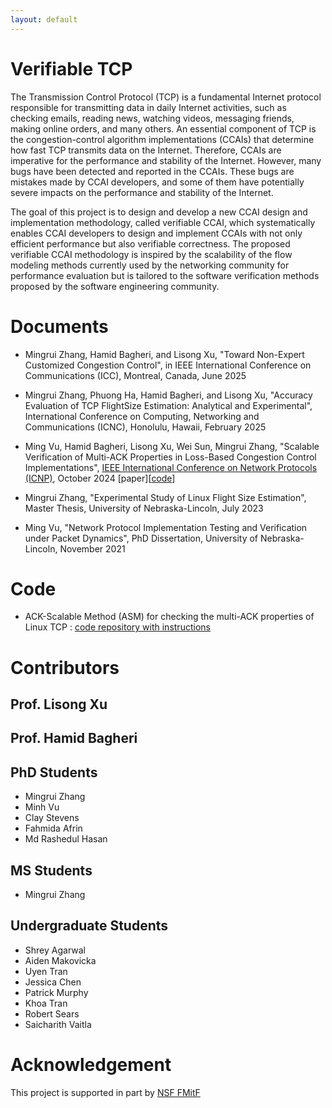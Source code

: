 ```yaml
---
layout: default
---
```


# Verifiable TCP

The Transmission Control Protocol (TCP) is a fundamental Internet protocol responsible for transmitting data 
in daily Internet activities, such as checking emails, reading news, watching videos, messaging friends, making online orders, 
and many others. An essential component of TCP is the congestion-control algorithm implementations (CCAIs) that determine how 
fast TCP transmits data on the Internet. Therefore, CCAIs are imperative for the performance and stability of the Internet. 
However, many bugs have been detected and reported in the CCAIs. These bugs are mistakes made by CCAI developers, and some 
of them have potentially severe impacts on the performance and stability of the Internet. 

The goal of this project is to design and develop a new CCAI design and implementation methodology, called verifiable CCAI, which systematically enables CCAI developers to design and implement CCAIs with not only efficient performance but also verifiable correctness. The proposed verifiable CCAI methodology is inspired by the scalability of the flow modeling methods currently used by the networking community for performance evaluation but is tailored to the software verification methods proposed by the software engineering community.

# Documents

- Mingrui Zhang, Hamid Bagheri, and Lisong Xu, "Toward Non-Expert Customized Congestion Control", in IEEE International Conference on Communications (ICC), Montreal, Canada, June 2025

- Mingrui Zhang, Phuong Ha, Hamid Bagheri, and Lisong Xu, "Accuracy Evaluation of TCP FlightSize Estimation: Analytical and Experimental", International Conference on Computing, Networking and Communications (ICNC), Honolulu, Hawaii, February 2025

- Ming Vu, Hamid Bagheri, Lisong Xu, Wei Sun, Mingrui Zhang, "Scalable Verification of Multi-ACK Properties in Loss-Based Congestion Control Implementations", [IEEE International Conference on Network Protocols (ICNP)](https://icnp24.cs.ucr.edu/index.html), October 2024 [paper][[code](https://github.com/verifiabletcp/asm)]

- Mingrui Zhang, "Experimental Study of Linux Flight Size Estimation", Master Thesis, University of Nebraska-Lincoln, July 2023

- Ming Vu, "Network Protocol Implementation Testing and Verification under Packet Dynamics", PhD Dissertation, University of Nebraska-Lincoln, November 2021

# Code

- ACK-Scalable Method (ASM) for checking the multi-ACK properties of Linux TCP : [code repository with instructions](https://github.com/verifiabletcp/asm)


# Contributors

## Prof. Lisong Xu

## Prof. Hamid Bagheri

## PhD Students

- Mingrui Zhang
- Minh Vu
- Clay Stevens
- Fahmida Afrin
- Md Rashedul Hasan

## MS Students

- Mingrui Zhang

## Undergraduate Students 

- Shrey Agarwal
- Aiden Makovicka
- Uyen Tran
- Jessica Chen
- Patrick Murphy
- Khoa Tran
- Robert Sears
- Saicharith Vaitla

# Acknowledgement

This project is supported in part by [NSF FMitF](https://www.nsf.gov/awardsearch/showAward?AWD_ID=2124116)
